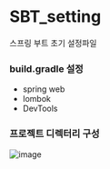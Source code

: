 # SBT_setting
스프링 부트 초기 설정파일

### build.gradle 설정
* spring web
* lombok
* DevTools

### 프로젝트 디렉터리 구성
![image](https://github.com/Eumnya415/SBT_setting/assets/145963611/6fc75fd7-b194-43a3-aa2f-d54444209180)



